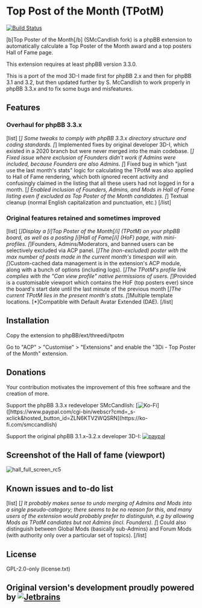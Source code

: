 # Top Post of the Month (TPotM)
[![Build Status](https://travis-ci.org/3D-I/tpotm.svg)](https://travis-ci.org/3D-I/tpotm)

[b]Top Poster of the Month[/b] (SMcCandlish fork) is a phpBB extension to automatically calculate a Top Poster of the Month award and a top posters Hall of Fame page.

This extension requires at least phpBB version 3.3.0.

This is a port of the mod 3D-I made first for phpBB 2.x and then for phpBB 3.1 and 3.2, but then updated further by S. McCandlish to work properly in phpBB 3.3.x and to fix some bugs and misfeatures.

## Features
### Overhaul for phpBB 3.3.x

[list]
[*] Some tweaks to comply with phpBB 3.3.x directory structure and coding standards.
[*] Implemented fixes by original developer 3D-I, which existed in a 2020 branch but were never merged into the main codebase.
[*] Fixed issue where exclusion of Founders didn't work if Admins were included, because Founders are also Admins.
[*] Fixed bug in which "just use the last month's stats" logic for calculating the TPotM was also applied to Hall of Fame rendering, which both ignored recent activity and confusingly claimed in the listing that all these users had not logged in for a month.
[*] Enabled inclusion of Founders, Admins, and Mods in Hall of Fame listing even if excluded as Top Poster of the Month candidates.
[*] Textual cleanup (normal English capitalization and punctuation, etc.)
[/list]

### Original features retained and sometimes improved
[list]
[*]Display a [i]Top Poster of the Month[/i] (TPotM) on your phpBB board, as well as a posting [i]Hall of Fame[/i] (HoF) page, with mini-profiles.
[*]Founders, Admins/Moderators, and banned users can be selectively excluded via ACP panel.
[*]The (non-excluded) poster with the max number of posts made in the current month's timespan will win.
[*]Custom-cached data management is in the extension's ACP module, along with a bunch of options (including logs).
[*]The TPotM's profile link complies with the "Can view profile" native permissions of users.
[*]Provided is a customisable viewport which contains the HoF (top posters ever) since the board's start date until the last minute of the previous month
[*]The current TPotM lies in the present month's stats.
[*]Multiple template locations.
[*]Compatible with Default Avatar Extended (DAE).
[/list]

## Installation

Copy the extension to phpBB/ext/threedi/tpotm

Go to "ACP" > "Customise" > "Extensions" and enable the "3Di - Top Poster of the Month" extension.

## Donations
Your contribution motivates the improvement of this free software and the creation of more.

Support the phpBB 3.3.x redeveloper SMcCandlish: [![Ko-Fi]([https://www.paypalobjects.com/en_US/GB/i/btn/btn_donateCC_LG.gif](https://ko-fi.com/img/githubbutton_sm.svg))]([https://www.paypal.com/cgi-bin/webscr?cmd=_s-xclick&hosted_button_id=ZLN6KTV2WQSRN](https://ko-fi.com/smccandlish)

Support the original phpBB 3.1.x–3.2.x developer 3D-I: [![paypal](https://www.paypalobjects.com/en_US/GB/i/btn/btn_donateCC_LG.gif)](https://www.paypal.com/cgi-bin/webscr?cmd=_s-xclick&hosted_button_id=ZLN6KTV2WQSRN)

## Screenshot of the Hall of fame (viewport)
![hall_full_screen_rc5](https://user-images.githubusercontent.com/480857/31104568-0cc1d628-a7de-11e7-877f-59bf32c534d4.png)

## Known issues and to-do list

[list]
[*] It probably makes sense to undo merging of Admins and Mods into a single pseudo-category; there seems to be no reason for this, and many users of the extension would probably prefer to distinguish, e.g by allowing Mods as TPotM candiates but not Admins (incl. Founders).
[*] Could also distinguish between Global Mods (basically sub-Admins) and Forum Mods (with authority only over a particular set of topics).
[/list]

## License

GPL-2.0-only (license.txt)

## Original version's development proudly powered by [![Jetbrains](https://user-images.githubusercontent.com/480857/38287180-982983fc-37c9-11e8-9634-02e1ea1632c8.png)](https://www.jetbrains.com/)

